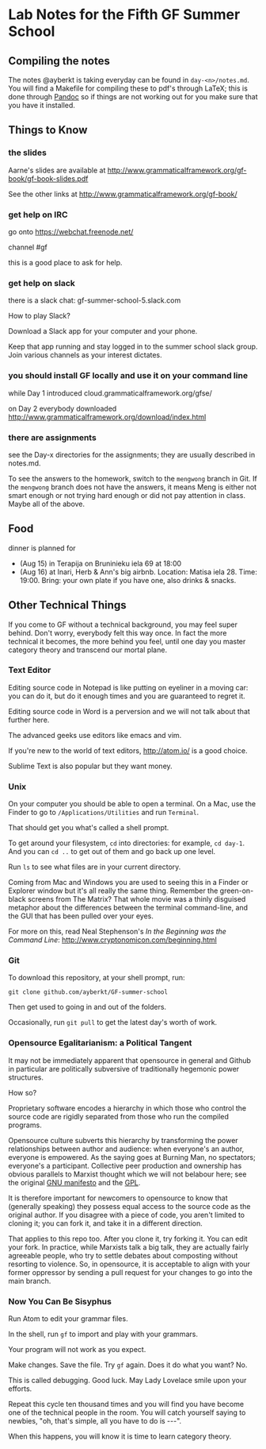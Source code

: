 # Lab Notes for the Fifth GF Summer School

## Compiling the notes

The notes @ayberkt is taking everyday can be found in `day-<n>/notes.md`. You
will find a Makefile for compiling these to pdf's through LaTeX; this is done
through [Pandoc](http://pandoc.org/installing.html) so if things are not
working out for you make sure that you have it installed.

## Things to Know

### the slides

Aarne's slides are available at http://www.grammaticalframework.org/gf-book/gf-book-slides.pdf

See the other links at http://www.grammaticalframework.org/gf-book/

### get help on IRC

go onto https://webchat.freenode.net/

channel #gf

this is a good place to ask for help.

### get help on slack

there is a slack chat: gf-summer-school-5.slack.com

How to play Slack?

Download a Slack app for your computer and your phone.

Keep that app running and stay logged in to the summer school slack group. Join various channels as your interest dictates.

### you should install GF locally and use it on your command line

while Day 1 introduced cloud.grammaticalframework.org/gfse/

on Day 2 everybody downloaded http://www.grammaticalframework.org/download/index.html

### there are assignments

see the Day-x directories for the assignments; they are usually described in notes.md.

To see the answers to the homework, switch to the `mengwong` branch in Git. If the `mengwong` branch does not have the answers, it means Meng is either not smart enough or not trying hard enough or did not pay attention in class. Maybe all of the above.

## Food

dinner is planned for
- (Aug 15) in Terapija on Bruninieku iela 69 at 18:00
- (Aug 16) at Inari, Herb & Ann's big airbnb. Location: Matisa iela 28. Time: 19:00. Bring: your own plate if you have one, also drinks & snacks.

## Other Technical Things

If you come to GF without a technical background, you may feel super behind. Don't worry, everybody felt this way once. In fact the more technical it becomes, the more behind you feel, until one day you master category theory and transcend our mortal plane.


### Text Editor

Editing source code in Notepad is like putting on eyeliner in a moving car: you can do it, but do it enough times and you are guaranteed to regret it.

Editing source code in Word is a perversion and we will not talk about that further here.

The advanced geeks use editors like emacs and vim.

If you're new to the world of text editors, http://atom.io/ is a good choice.

Sublime Text is also popular but they want money.


### Unix

On your computer you should be able to open a terminal. On a Mac, use the Finder to go to `/Applications/Utilities` and run `Terminal`.

That should get you what's called a shell prompt.

To get around your filesystem, `cd` into directories: for example, `cd day-1`. And you can `cd ..` to get out of them and go back up one level.

Run `ls` to see what files are in your current directory.

Coming from Mac and Windows you are used to seeing this in a Finder or Explorer window but it's all really the same thing. Remember the green-on-black screens from The Matrix? That whole movie was a thinly disguised metaphor about the differences between the terminal command-line, and the GUI that has been pulled over your eyes.

For more on this, read Neal Stephenson's _In the Beginning was the Command Line_: http://www.cryptonomicon.com/beginning.html

### Git

To download this repository, at your shell prompt, run:

```git clone github.com/ayberkt/GF-summer-school```

Then get used to going in and out of the folders.

Occasionally, run `git pull` to get the latest day's worth of work.

### Opensource Egalitarianism: a Political Tangent

It may not be immediately apparent that opensource in general and Github in particular are politically subversive of traditionally hegemonic power structures.

How so?

Proprietary software encodes a hierarchy in which those who control the source code are rigidly separated from those who run the compiled programs.

Opensource culture subverts this hierarchy by transforming the power relationships between author and audience: when everyone's an author, everyone is empowered. As the saying goes at Burning Man, no spectators; everyone's a participant. Collective peer production and ownership has obvious parallels to Marxist thought which we will not belabour here; see the original [GNU manifesto](https://www.gnu.org/gnu/manifesto.en.html) and the [GPL](https://www.gnu.org/licenses/gpl-3.0.en.html).

It is therefore important for newcomers to opensource to know that (generally speaking) they possess equal access to the source code as the original author. If you disagree with a piece of code, you aren't limited to cloning it; you can fork it, and take it in a different direction.

That applies to this repo too. After you clone it, try forking it. You can edit your fork. In practice, while Marxists talk a big talk, they are actually fairly agreeable people, who try to settle debates about composting without resorting to violence. So, in opensource, it is acceptable to align with your former oppressor by sending a pull request for your changes to go into the main branch.

### Now You Can Be Sisyphus

Run Atom to edit your grammar files.

In the shell, run `gf` to import and play with your grammars.

Your program will not work as you expect.

Make changes. Save the file. Try `gf` again. Does it do what you want? No.

This is called debugging. Good luck. May Lady Lovelace smile upon your efforts.

Repeat this cycle ten thousand times and you will find you have become one of the technical people in the room. You will catch yourself saying to newbies, "oh, that's simple, all you have to do is ---".

When this happens, you will know it is time to learn category theory.
